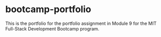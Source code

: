 # bootcamp-portfolio
This is the portfolio for the portfolio assignment in Module 9 for the MIT Full-Stack Development Bootcamp program.
